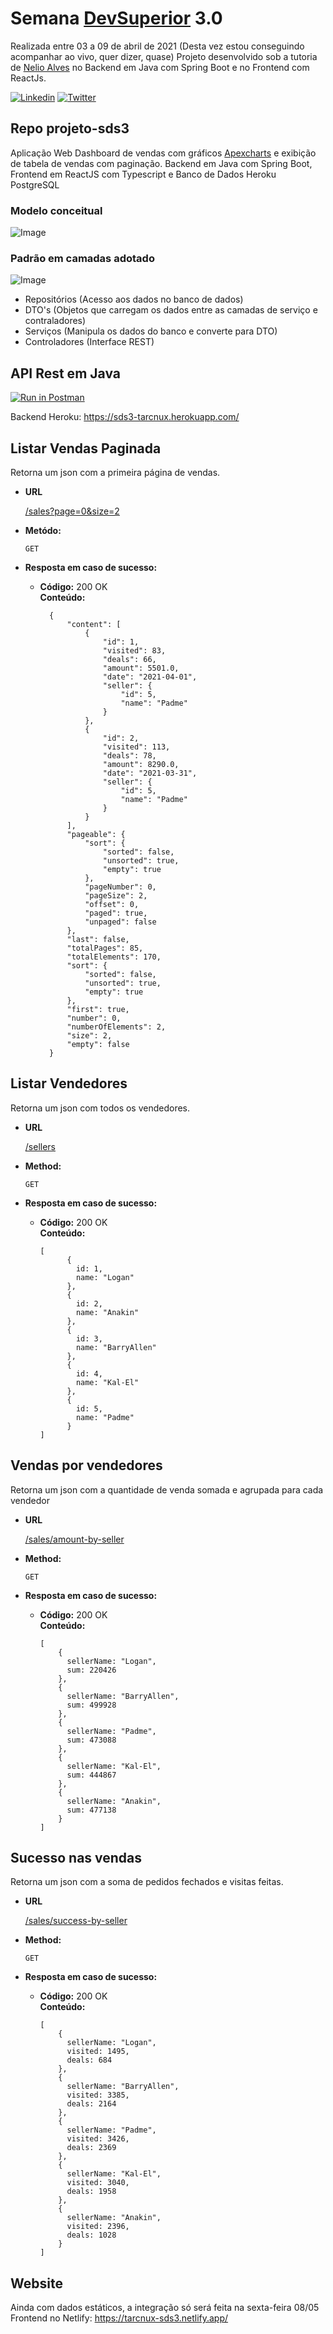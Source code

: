 # Semana [DevSuperior](https://github.com/devsuperior) 3.0
Realizada entre 03 a 09 de abril de 2021 (Desta vez estou conseguindo acompanhar ao vivo, quer dizer, quase)
Projeto desenvolvido sob a tutoria de [Nelio Alves](https://github.com/acenelio) no Backend em Java com Spring Boot e 
no Frontend com ReactJs.

[![Linkedin](https://img.shields.io/badge/Made%20by-Tarcnux-deepskyblue)](https://www.linkedin.com/in/tarcnux) [![Twitter](https://img.shields.io/twitter/follow/tarcnux?style=social)](https://www.twitter.com/tarcnux)

## Repo projeto-sds3
Aplicação Web Dashboard de vendas com gráficos [Apexcharts](https://apexcharts.com/docs/react-charts/) e exibição de tabela de vendas com paginação.
Backend em Java com Spring Boot, Frontend em ReactJS com Typescript e Banco de Dados Heroku PostgreSQL

### Modelo conceitual         
![Image](https://raw.githubusercontent.com/tarcnux/projeto-sds3/main/images/sds3-mc.png "Modelo conceitual")

### Padrão em camadas adotado
![Image](https://raw.githubusercontent.com/tarcnux/projeto-sds3/main/images/camadas.png "Padrão camadas")

- Repositórios (Acesso aos dados no banco de dados)
- DTO's (Objetos que carregam os dados entre as camadas de serviço e contraladores)
- Serviços (Manipula os dados do banco e converte para DTO)
- Controladores (Interface REST)

## API Rest em Java
[![Run in Postman](https://run.pstmn.io/button.svg)](https://app.getpostman.com/run-collection/b5df25a02da2a90cf2b1)

Backend Heroku: https://sds3-tarcnux.herokuapp.com/

**Listar Vendas Paginada**
----
  Retorna um json com a primeira página de vendas.

* **URL**

  [/sales?page=0&size=2](https://sds3-tarcnux.herokuapp.com/sales?page=0&size=2)

* **Metódo:**

  `GET` 

* **Resposta em caso de sucesso:**

  * **Código:** 200 OK<br />
    **Conteúdo:** 
    ```
      {
          "content": [
              {
                  "id": 1,
                  "visited": 83,
                  "deals": 66,
                  "amount": 5501.0,
                  "date": "2021-04-01",
                  "seller": {
                      "id": 5,
                      "name": "Padme"
                  }
              },
              {
                  "id": 2,
                  "visited": 113,
                  "deals": 78,
                  "amount": 8290.0,
                  "date": "2021-03-31",
                  "seller": {
                      "id": 5,
                      "name": "Padme"
                  }
              }
          ],
          "pageable": {
              "sort": {
                  "sorted": false,
                  "unsorted": true,
                  "empty": true
              },
              "pageNumber": 0,
              "pageSize": 2,
              "offset": 0,
              "paged": true,
              "unpaged": false
          },
          "last": false,
          "totalPages": 85,
          "totalElements": 170,
          "sort": {
              "sorted": false,
              "unsorted": true,
              "empty": true
          },
          "first": true,
          "number": 0,
          "numberOfElements": 2,
          "size": 2,
          "empty": false
      }
    ```

**Listar Vendedores**
----
  Retorna um json com todos os vendedores.

* **URL**

  [/sellers](https://sds3-tarcnux.herokuapp.com/sellers)

* **Method:**

  `GET` 

* **Resposta em caso de sucesso:**

  * **Código:** 200 OK<br />
    **Conteúdo:** 
    ```
    [
          {
            id: 1,
            name: "Logan"
          },
          {
            id: 2,
            name: "Anakin"
          },
          {
            id: 3,
            name: "BarryAllen"
          },
          {
            id: 4,
            name: "Kal-El"
          },
          {
            id: 5,
            name: "Padme"
          }
    ]
    ```

**Vendas por vendedores**
----
  Retorna um json com a quantidade de venda somada e agrupada para cada vendedor

* **URL**

  [/sales/amount-by-seller](https://sds3-tarcnux.herokuapp.com/sales/amount-by-seller)

* **Method:**

  `GET` 

* **Resposta em caso de sucesso:**

  * **Código:** 200 OK<br />
    **Conteúdo:** 
    ```
    [
        {
          sellerName: "Logan",
          sum: 220426
        },
        {
          sellerName: "BarryAllen",
          sum: 499928
        },
        {
          sellerName: "Padme",
          sum: 473088
        },
        {
          sellerName: "Kal-El",
          sum: 444867
        },
        {
          sellerName: "Anakin",
          sum: 477138
        }
    ]
    ```    

**Sucesso nas vendas**
----
  Retorna um json com a soma de pedidos fechados e visitas feitas.

* **URL**

  [/sales/success-by-seller](https://sds3-tarcnux.herokuapp.com/sales/success-by-seller)

* **Method:**

  `GET` 

* **Resposta em caso de sucesso:**

  * **Código:** 200 OK<br />
    **Conteúdo:** 
    ```
    [
        {
          sellerName: "Logan",
          visited: 1495,
          deals: 684
        },
        {
          sellerName: "BarryAllen",
          visited: 3385,
          deals: 2164
        },
        {
          sellerName: "Padme",
          visited: 3426,
          deals: 2369
        },
        {
          sellerName: "Kal-El",
          visited: 3040,
          deals: 1958
        },
        {
          sellerName: "Anakin",
          visited: 2396,
          deals: 1028
        }
    ]
    ```      
    
## Website
Ainda com dados estáticos, a integração só será feita na sexta-feira 08/05
Frontend no Netlify: https://tarcnux-sds3.netlify.app/
